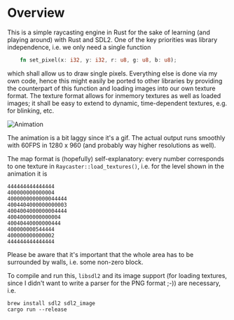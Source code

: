 # Overview

This is a simple raycasting engine in Rust for the sake of learning (and playing around) with Rust and SDL2. One of the key priorities was library independence, i.e. we only need a single function

```rust
    fn set_pixel(x: i32, y: i32, r: u8, g: u8, b: u8);
```
 which shall allow us to draw single pixels. Everything else is done via my own code, hence this might easily be ported to other libraries by providing the counterpart of this function and loading images into our own texture format. The texture format allows for inmemory textures as well as loaded images; it shall be easy to extend to dynamic, time-dependent textures, e.g. for blinking, etc.

![Animation](animation.gif)

The animation is a bit laggy since it's a gif. The actual output runs smoothly with 60FPS in 1280 x 960 (and probably way higher resolutions as well).

The map format is (hopefully) self-explanatory: every number corresponds to one texture in `Raycaster::load_textures()`, i.e. for the level shown in the animation it is

```
444444444444444
400000000000004
4000000000000044444
4004404000000000003
4004004000000004444
40040000000000004
40040440000000444
400000000544444
400000000000002
444444444444444
```

Please be aware that it's important that the whole area has to be surrounded by walls, i.e. some non-zero block.

To compile and run this, `libsdl2` and its image support (for loading textures, since I didn't want to write a parser for the PNG format ;-)) are necessary, i.e.

    brew install sdl2 sdl2_image
    cargo run --release
